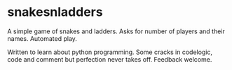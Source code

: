 # snakesnladders

A simple game of snakes and ladders.
Asks for number of players and their names.
Automated play.

Written to learn about python programming.
Some cracks in codelogic, code and comment but perfection never takes off.
Feedback welcome.
